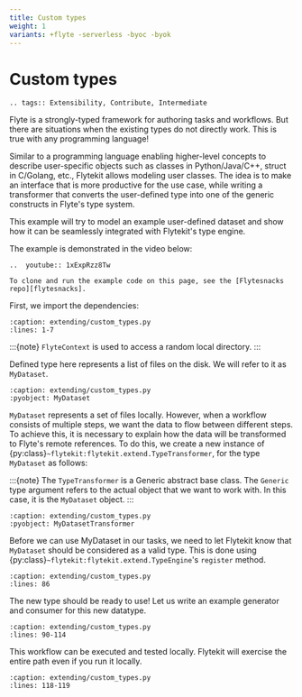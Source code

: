 ```yaml
---
title: Custom types
weight: 1
variants: +flyte -serverless -byoc -byok
---
```


# Custom types

```{eval-rst}
.. tags:: Extensibility, Contribute, Intermediate
```

Flyte is a strongly-typed framework for authoring tasks and workflows. But there are situations when the existing types do not directly work. This is true with any programming language!

Similar to a programming language enabling higher-level concepts to describe user-specific objects such as classes in Python/Java/C++, struct in C/Golang, etc.,
Flytekit allows modeling user classes. The idea is to make an interface that is more productive for the
use case, while writing a transformer that converts the user-defined type into one of the generic constructs in Flyte's type system.

This example will try to model an example user-defined dataset and show how it can be seamlessly integrated with Flytekit's type engine.

The example is demonstrated in the video below:

```{eval-rst}
..  youtube:: 1xExpRzz8Tw

```

```{note}
To clone and run the example code on this page, see the [Flytesnacks repo][flytesnacks].
```

First, we import the dependencies:

```{literalinclude} /examples/extending/extending/custom_types.py
:caption: extending/custom_types.py
:lines: 1-7
```

:::{note}
`FlyteContext` is used to access a random local directory.
:::

Defined type here represents a list of files on the disk. We will refer to it as `MyDataset`.

```{literalinclude} /examples/extending/extending/custom_types.py
:caption: extending/custom_types.py
:pyobject: MyDataset
```

`MyDataset` represents a set of files locally. However, when a workflow consists of multiple steps, we want the data to
flow between different steps. To achieve this, it is necessary to explain how the data will be transformed to
Flyte's remote references. To do this, we create a new instance of
{py:class}`~flytekit:flytekit.extend.TypeTransformer`, for the type `MyDataset` as follows:

:::{note}
The `TypeTransformer` is a Generic abstract base class. The `Generic` type argument refers to the actual object
that we want to work with. In this case, it is the `MyDataset` object.
:::

```{literalinclude} /examples/extending/extending/custom_types.py
:caption: extending/custom_types.py
:pyobject: MyDatasetTransformer
```

Before we can use MyDataset in our tasks, we need to let Flytekit know that `MyDataset` should be considered as a valid type.
This is done using {py:class}`~flytekit:flytekit.extend.TypeEngine`'s `register` method.

```{literalinclude} /examples/extending/extending/custom_types.py
:caption: extending/custom_types.py
:lines: 86
```

The new type should be ready to use! Let us write an example generator and consumer for this new datatype.

```{literalinclude} /examples/extending/extending/custom_types.py
:caption: extending/custom_types.py
:lines: 90-114
```

This workflow can be executed and tested locally. Flytekit will exercise the entire path even if you run it locally.

```{literalinclude} /examples/extending/extending/custom_types.py
:caption: extending/custom_types.py
:lines: 118-119
```

[flytesnacks]: https://github.com/flyteorg/flytesnacks/tree/0ec8388759d34566a0ffc0c3c2d7443fd4a3a46f/examples/extending/
